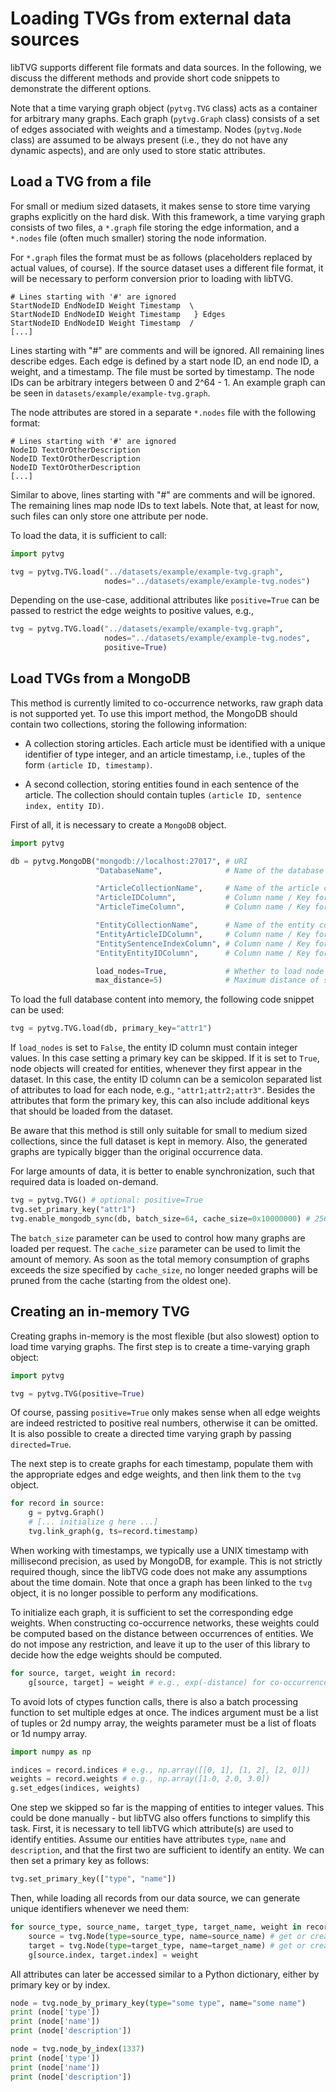 Loading TVGs from external data sources
=======================================

libTVG supports different file formats and data sources. In the following, we
discuss the different methods and provide short code snippets to demonstrate
the different options.

Note that a time varying graph object (`pytvg.TVG` class) acts as a container
for arbitrary many graphs. Each graph (`pytvg.Graph` class) consists of a set
of edges associated with weights and a timestamp. Nodes (`pytvg.Node` class)
are assumed to be always present (i.e., they do not have any dynamic aspects),
and are only used to store static attributes.

## Load a TVG from a file

For small or medium sized datasets, it makes sense to store time varying graphs
explicitly on the hard disk. With this framework, a time varying graph consists
of two files, a `*.graph` file storing the edge information, and a `*.nodes`
file (often much smaller) storing the node information.

For `*.graph` files the format must be as follows (placeholders replaced by
actual values, of course). If the source dataset uses a different file format,
it will be necessary to perform conversion prior to loading with libTVG.

```
# Lines starting with '#' are ignored
StartNodeID EndNodeID Weight Timestamp  \
StartNodeID EndNodeID Weight Timestamp   } Edges
StartNodeID EndNodeID Weight Timestamp  /
[...]
```

Lines starting with "#" are comments and will be ignored. All remaining lines
describe edges. Each edge is defined by a start node ID, an end node ID, a
weight, and a timestamp. The file must be sorted by timestamp. The node IDs
can be arbitrary integers between 0 and 2^64 - 1. An example graph can be seen
in `datasets/example/example-tvg.graph`.

The node attributes are stored in a separate `*.nodes` file with the following
format:

```
# Lines starting with '#' are ignored
NodeID TextOrOtherDescription
NodeID TextOrOtherDescription
NodeID TextOrOtherDescription
[...]
```

Similar to above, lines starting with "#" are comments and will be ignored. The
remaining lines map node IDs to text labels. Note that, at least for now, such
files can only store one attribute per node.

To load the data, it is sufficient to call:

```python
import pytvg

tvg = pytvg.TVG.load("../datasets/example/example-tvg.graph",
                     nodes="../datasets/example/example-tvg.nodes")
```

Depending on the use-case, additional attributes like `positive=True` can be
passed to restrict the edge weights to positive values, e.g.,

```python
tvg = pytvg.TVG.load("../datasets/example/example-tvg.graph",
                     nodes="../datasets/example/example-tvg.nodes",
                     positive=True)
```

## Load TVGs from a MongoDB

This method is currently limited to co-occurrence networks, raw graph data is
not supported yet. To use this import method, the MongoDB should contain two
collections, storing the following information:

* A collection storing articles. Each article must be identified with a unique
identifier of type integer, and an article timestamp, i.e., tuples of the form
`(article ID, timestamp)`.

* A second collection, storing entities found in each sentence of the article.
The collection should contain tuples `(article ID, sentence index, entity ID)`.

First of all, it is necessary to create a `MongoDB` object.

```python
import pytvg

db = pytvg.MongoDB("mongodb://localhost:27017", # URI
                   "DatabaseName",              # Name of the database

                   "ArticleCollectionName",     # Name of the article collection
                   "ArticleIDColumn",           # Column name / Key for article ID
                   "ArticleTimeColumn",         # Column name / Key for article time

                   "EntityCollectionName",      # Name of the entity collection
                   "EntityArticleIDColumn",     # Column name / Key for article ID
                   "EntitySentenceIndexColumn", # Column name / Key for sentence index
                   "EntityEntityIDColumn",      # Column name / Key for entity ID

                   load_nodes=True,             # Whether to load node attributes
                   max_distance=5)              # Maximum distance of sentences
```

To load the full database content into memory, the following code snippet can
be used:

```python
tvg = pytvg.TVG.load(db, primary_key="attr1")
```

If `load_nodes` is set to `False`, the entity ID column must contain integer
values. In this case setting a primary key can be skipped. If it is set to
`True`, node objects will created for entities, whenever they first appear in
the dataset. In this case, the entity ID column can be a semicolon separated
list of attributes to load for each node, e.g., `"attr1;attr2;attr3"`. Besides
the attributes that form the primary key, this can also include additional
keys that should be loaded from the dataset.

Be aware that this method is still only suitable for small to medium sized
collections, since the full dataset is kept in memory. Also, the generated
graphs are typically bigger than the original occurrence data.

For large amounts of data, it is better to enable synchronization, such that
required data is loaded on-demand.

```python
tvg = pytvg.TVG() # optional: positive=True
tvg.set_primary_key("attr1")
tvg.enable_mongodb_sync(db, batch_size=64, cache_size=0x10000000) # 256 MB
```

The `batch_size` parameter can be used to control how many graphs are loaded per
request. The `cache_size` parameter can be used to limit the amount of memory.
As soon as the total memory consumption of graphs exceeds the size specified by
`cache_size`, no longer needed graphs will be pruned from the cache (starting
from the oldest one).

## Creating an in-memory TVG

Creating graphs in-memory is the most flexible (but also slowest) option to
load time varying graphs. The first step is to create a time-varying graph
object:

```python
import pytvg

tvg = pytvg.TVG(positive=True)
```

Of course, passing `positive=True` only makes sense when all edge weights are
indeed restricted to positive real numbers, otherwise it can be omitted. It is
also possible to create a directed time varying graph by passing
`directed=True`.

The next step is to create graphs for each timestamp, populate them with the
appropriate edges and edge weights, and then link them to the `tvg` object.

```python
for record in source:
    g = pytvg.Graph()
    # [... initialize g here ...]
    tvg.link_graph(g, ts=record.timestamp)
```

When working with timestamps, we typically use a UNIX timestamp with
millisecond precision, as used by MongoDB, for example. This is not strictly
required though, since the libTVG code does not make any assumptions about the
time domain. Note that once a graph has been linked to the `tvg` object, it is
no longer possible to perform any modifications.

To initialize each graph, it is sufficient to set the corresponding edge
weights. When constructing co-occurrence networks, these weights could be
computed based on the distance between occurrences of entities. We do not impose
any restriction, and leave it up to the user of this library to decide how the
edge weights should be computed.

```python
for source, target, weight in record:
    g[source, target] = weight # e.g., exp(-distance) for co-occurrence networks
```

To avoid lots of ctypes function calls, there is also a batch processing
function to set multiple edges at once. The indices argument must be a list of
tuples or 2d numpy array, the weights parameter must be a list of floats or 1d
numpy array.

```python
import numpy as np

indices = record.indices # e.g., np.array([[0, 1], [1, 2], [2, 0]])
weights = record.weights # e.g., np.array([1.0, 2.0, 3.0])
g.set_edges(indices, weights)
```

One step we skipped so far is the mapping of entities to integer values. This
could be done manually - but libTVG also offers functions to simplify this
task. First, it is necessary to tell libTVG which attribute(s) are used to
identify entities. Assume our entities have attributes `type`, `name` and
`description`, and that the first two are sufficient to identify an entity. We
can then set a primary key as follows:

```python
tvg.set_primary_key(["type", "name"])
```

Then, while loading all records from our data source, we can generate unique
identifiers whenever we need them:

```python
for source_type, source_name, target_type, target_name, weight in record:
    source = tvg.Node(type=source_type, name=source_name) # get or create identifier
    target = tvg.Node(type=target_type, name=target_name) # get or create identifier
    g[source.index, target.index] = weight
```

All attributes can later be accessed similar to a Python dictionary, either by
primary key or by index.

```python
node = tvg.node_by_primary_key(type="some type", name="some name")
print (node['type'])
print (node['name'])
print (node['description'])

node = tvg.node_by_index(1337)
print (node['type'])
print (node['name'])
print (node['description'])
```
